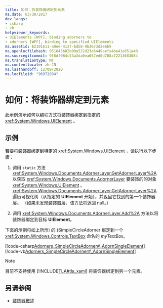 ```yaml
---
title: 如何：将装饰器绑定到元素
ms.date: 03/30/2017
dev_langs:
- csharp
- vb
helpviewer_keywords:
- UIElements [WPF], binding adorners to
- adorners [WPF], binding to specified UIElements
ms.assetid: b2101611-a0ee-4137-bdb8-9b3673d2e6b9
ms.openlocfilehash: 951643602b09a522d23a6449aefa4be41e051a40
ms.sourcegitcommit: 9f6df084c53a3da0ea657ed0d708a72213683084
ms.translationtype: MT
ms.contentlocale: zh-CN
ms.lasthandoff: 12/09/2020
ms.locfileid: "96972894"
---
```

# <a name="how-to-bind-an-adorner-to-an-element"></a>如何：将装饰器绑定到元素
此示例演示如何以编程方式将装饰器绑定到指定的 <xref:System.Windows.UIElement> 。  
  
## <a name="example"></a>示例  
 若要将装饰器绑定到特定的 <xref:System.Windows.UIElement> ，请执行以下步骤：  
  
1. 调用 `static` 方法 <xref:System.Windows.Documents.AdornerLayer.GetAdornerLayer%2A> 以获取 <xref:System.Windows.Documents.AdornerLayer> 要装饰的的对象 <xref:System.Windows.UIElement> 。 <xref:System.Windows.Documents.AdornerLayer.GetAdornerLayer%2A> 遍历可视化树（从指定的 **UIElement** 开始），并返回它找到的第一个装饰器层。 （如果未发现装饰器层，该方法将返回 null。）  
  
2. 调用 <xref:System.Windows.Documents.AdornerLayer.Add%2A> 方法以将装饰器绑定到目标 **UIElement**。  
  
 下面的示例将如上所示) 的 (SimpleCircleAdorner 绑定到一个 <xref:System.Windows.Controls.TextBox> 命名的 *myTextBox*。  
  
 [!code-csharp[Adorners_SimpleCircleAdorner#_AdornSingleElement](~/samples/snippets/csharp/VS_Snippets_Wpf/Adorners_SimpleCircleAdorner/CSharp/Window1.xaml.cs#_adornsingleelement)]
 [!code-vb[Adorners_SimpleCircleAdorner#_AdornSingleElement](~/samples/snippets/visualbasic/VS_Snippets_Wpf/Adorners_SimpleCircleAdorner/VisualBasic/Window1.xaml.vb#_adornsingleelement)]  
  
> [!NOTE]
> 目前不支持使用 [!INCLUDE[TLA#tla_xaml](../../../includes/tlasharptla-xaml-md.md)] 将装饰器绑定到另一个元素。  
  
## <a name="see-also"></a>另请参阅

- [装饰器概述](adorners-overview.md)
